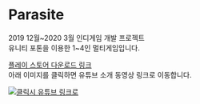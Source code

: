 # Parasite
2019 12월~2020 3월 인디게임 개발 프로젝트  
유니티 포톤을 이용한 1~4인 멀티게임입니다.   

[플레이 스토어 다운로드 링크](https://play.google.com/store/apps/details?id=com.DefaultCompany.Parasite)  
아래 이미지를 클릭하면 유튜브 소개 동영상 링크로 이동합니다.  

[![클릭시 유튜브 링크로 ](https://img.youtube.com/vi/zlX-jbuu3ck/0.jpg)](https://youtu.be/zlX-jbuu3ck?t=0s) 


